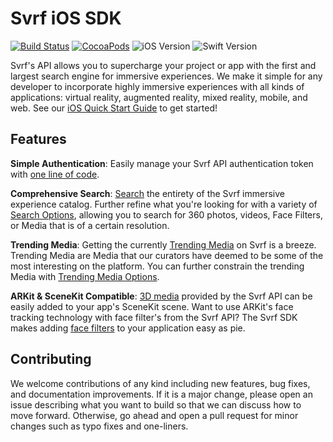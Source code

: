 # Svrf iOS SDK

[![Build Status](https://badge.buildkite.com/31725478d2d052fb5e5efeb1f7160a83f552539c4448f99948.svg?branch=master&style=square)](https://buildkite.com/svrf-1/js-client?branch=master) [![CocoaPods](https://img.shields.io/cocoapods/v/SvrfSDK.svg?style=flat-square)][Pod] ![iOS Version](https://img.shields.io/badge/iOS-11.0%2B-lightgrey.svg?style=flat-square) ![Swift Version](https://img.shields.io/badge/Swift-5.0-orange.svg?style=flat-square)

Svrf's API allows you to supercharge your project or app with the first and largest search engine for immersive experiences. We make it simple for any developer to incorporate highly immersive experiences with all kinds of applications: virtual reality, augmented reality, mixed reality, mobile, and web. See our [iOS Quick Start Guide][] to get started!

## Features

__Simple Authentication__: Easily manage your Svrf API authentication token with [one line of code][Authentication].

__Comprehensive Search__: [Search][] the entirety of the Svrf immersive experience catalog. Further refine what you're looking for with a variety of [Search Options][Structs], allowing you to search for 360 photos, videos, Face Filters, or Media that is of a certain resolution.

__Trending Media__: Getting the currently [Trending Media][] on Svrf is a breeze. Trending Media are Media that our curators have deemed to be some of the most interesting on the platform. You can further constrain the trending Media with [Trending Media Options][Structs].

__ARKit & SceneKit Compatible__: [3D media][ARKit SceneKit Guide] provided by the Svrf API can be easily added to your app's SceneKit scene. Want to use ARKit's face tracking technology with face filter's from the Svrf API? The Svrf SDK makes adding [face filters][Face Filter Guide] to your application easy as pie.

## Contributing

We welcome contributions of any kind including new features, bug fixes, and documentation improvements.  If it is a major change, please open an issue describing what you want to build so that we can discuss how to move forward. Otherwise, go ahead and open a pull request for minor changes such as typo fixes and one-liners.

[ARKit SceneKit Guide]: https://docs.svrf.com/docs/ios-sdk-arkit-scenekit-integration
[Authentication]: https://docs.svrf.com/docs/ios-sdk-authentication
[Face Filter Guide]: https://docs.svrf.com/docs/ios-sdk-arkit-scenekit-integration#section-add-a-face-filter-to-scenekit
[iOS Quick Start Guide]: https://docs.svrf.com/docs/ios
[Pod]: https://cocoapods.org/pods/SvrfSDK
[Search]: https://docs.svrf.com/reference/ios-endpoints#ios-search
[Structs]: https://docs.svrf.com/reference/structs
[Trending Media]: https://docs.svrf.com/reference/ios-endpoints#ios-gettrending

